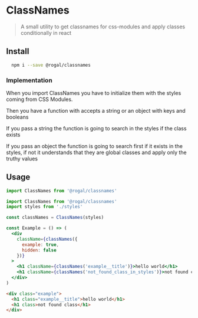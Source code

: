 # ClassNames

> A small utility to get classnames for css-modules and apply classes conditionally in react

## Install

```sh
  npm i --save @rogal/classnames
```

### Implementation

When you import ClassNames you have to initialize them with the styles coming from CSS Modules.

Then you have a function with accepts a string or an object with keys and booleans

If you pass a string the function is going to search in the styles if the class exists

If you pass an object the function is going to search first if it exists in the styles, if not it understands that they are global classes and apply only the truthy values

## Usage

```js
import ClassNames from '@rogal/classnames'
```

```jsx
import ClassNames from '@rogal/classnames'
import styles from './styles'

const classNames = ClassNames(styles)

const Example = () => (
  <div
    className={classNames({
      example: true,
      hidden: false
    })}
  >
    <h1 className={classNames('example__title')}>hello world</h1>
    <h1 className={classNames('not_found_class_in_styles')}>not found class</h1>
  </div>
)
```

```html
<div class="example">
  <h1 class="example__title">hello world</h1>
  <h1 class>not found class</h1>
</div>
```
